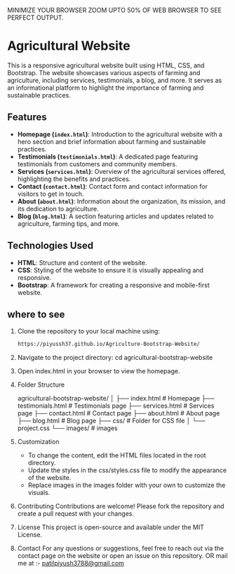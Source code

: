 MINIMIZE YOUR BROWSER ZOOM UPTO 50% OF WEB BROWSER TO SEE PERFECT OUTPUT.

# Agricultural Website

This is a responsive agricultural website built using HTML, CSS, and Bootstrap. The website showcases various aspects of farming and agriculture, including services, testimonials, a blog, and more. It serves as an informational platform to highlight the importance of farming and sustainable practices.

## Features

- **Homepage (`index.html`)**: Introduction to the agricultural website with a hero section and brief information about farming and sustainable practices.
- **Testimonials (`testimonials.html`)**: A dedicated page featuring testimonials from customers and community members.
- **Services (`services.html`)**: Overview of the agricultural services offered, highlighting the benefits and practices.
- **Contact (`contact.html`)**: Contact form and contact information for visitors to get in touch.
- **About (`about.html`)**: Information about the organization, its mission, and its dedication to agriculture.
- **Blog (`blog.html`)**: A section featuring articles and updates related to agriculture, farming tips, and more.

## Technologies Used

- **HTML**: Structure and content of the website.
- **CSS**: Styling of the website to ensure it is visually appealing and responsive.
- **Bootstrap**: A framework for creating a responsive and mobile-first website.

## where to see

1. Clone the repository to your local machine using:
   ```bash
   https://piyussh37.github.io/Agriculture-Bootstrap-Website/
2. Navigate to the project directory:
    cd agricultural-bootstrap-website
   
3. Open index.html in your browser to view the homepage.

4. Folder Structure

   agricultural-bootstrap-website/
   │
   ├── index.html         # Homepage
   ├── testimonials.html  # Testimonials page
   ├── services.html      # Services page
   ├── contact.html       # Contact page
   ├── about.html         # About page
   ├── blog.html          # Blog page
   ├── css/               # Folder for CSS file
   │   └── project.css
   └── images/            # images

5. Customization
   * To change the content, edit the HTML files located in the root directory.
   * Update the styles in the css/styles.css file to modify the appearance of the website.
   * Replace images in the images folder with your own to customize the visuals.

6. Contributing
   Contributions are welcome! Please fork the repository and create a pull request with your changes.

7. License
   This project is open-source and available under the MIT License.

8. Contact
   For any questions or suggestions, feel free to reach out via the contact page on the website or open an issue on this repository.
   OR   mail me at :- patilpiyush3788@gmail.com

